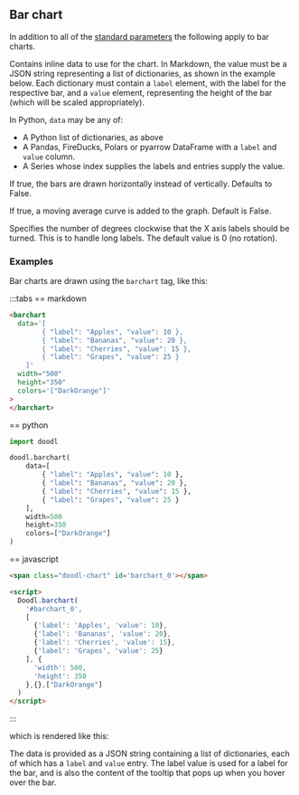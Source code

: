 ## Bar chart

In addition to all of the [standard parameters](/charts/intro#standard-parameters)
the following apply to bar charts.

<Parameters>
    <Parameter
        name="data"
        type="List[dict], DataFrame, Series"
    >
<div>

Contains inline data to use for the chart. In Markdown,
the value must be a JSON string representing a list of
dictionaries, as shown in the example below.  Each
dictionary must contain a `label` element, with the
label for the respective bar, and a `value` element,
representing the height of the bar (which will be
scaled appropriately).

In Python, `data` may be any of:

- A Python list of dictionaries, as above
- A Pandas, FireDucks, Polars or pyarrow DataFrame with
    a `label` and `value` column.
- A Series whose index supplies the labels and entries supply the value.

</div>
  </Parameter>
  <Parameter name="horizontal" type="Boolean">

If true, the bars are drawn horizontally instead of vertically.
Defaults to False.

  </Parameter>
  <Parameter name="moving_average" type="Boolean">

If true, a moving average curve is added to the graph. Default is False.

  </Parameter>
  <Parameter name="x_label_angle" type="Number (degrees)">

Specifies the number of degrees clockwise that the X axis
labels should be turned. This is to handle long labels.
The default value is 0 (no rotation).

  </Parameter>
</Parameters>

### Examples

Bar charts are drawn using the `barchart` tag, like this:

:::tabs
== markdown
```html
<barchart
  data='[
        { "label": "Apples", "value": 10 },
        { "label": "Bananas", "value": 20 },
        { "label": "Cherries", "value": 15 },
        { "label": "Grapes", "value": 25 }
    ]'
  width="500"
  height="350"
  colors='["DarkOrange"]'
>
</barchart>
```
== python
```python
import doodl

doodl.barchart(
    data=[
        { "label": "Apples", "value": 10 },
        { "label": "Bananas", "value": 20 },
        { "label": "Cherries", "value": 15 },
        { "label": "Grapes", "value": 25 }
    ],
    width=500
    height=350
    colors=["DarkOrange"]
)
```
== javascript
```html
<span class="doodl-chart" id='barchart_0'></span>

<script>
  Doodl.barchart(
    '#barchart_0',
    [
      {'label': 'Apples', 'value': 10},
      {'label': 'Bananas', 'value': 20},
      {'label': 'Cherries', 'value': 15},
      {'label': 'Grapes', 'value': 25}
    ], {
      'width': 500,
      'height': 350
    },{},["DarkOrange"]
  )
</script>
```
:::

which is rendered like this:

<span class="doodl-chart" id='barchart_0'></span>

The data is provided as a JSON string containing a list of
dictionaries, each of which has a `label` and `value` entry.
The label value is used for a label for the bar, and is also
the content of the tooltip that pops up when you hover over
the bar.

<script>
 setTimeout(() => {
  Promise.resolve().then(() => 
  Doodl.barchart(
    '#barchart_0',
    [
      {'label': 'Apples', 'value': 10},
      {'label': 'Bananas', 'value': 20},
      {'label': 'Cherries', 'value': 15},
      {'label': 'Grapes', 'value': 25}
    ], {
      'width': 500,
      'height': 350
    },{},["DarkOrange"]
  ));
}, 1000);
</script>
